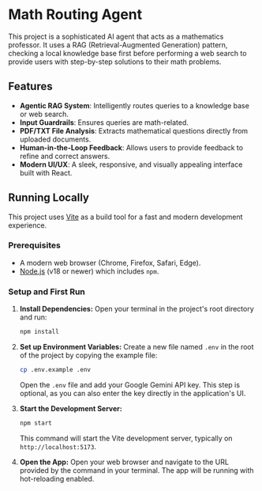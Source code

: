 # Math Routing Agent

This project is a sophisticated AI agent that acts as a mathematics professor. It uses a RAG (Retrieval-Augmented Generation) pattern, checking a local knowledge base first before performing a web search to provide users with step-by-step solutions to their math problems.

## Features

- **Agentic RAG System**: Intelligently routes queries to a knowledge base or web search.
- **Input Guardrails**: Ensures queries are math-related.
- **PDF/TXT File Analysis**: Extracts mathematical questions directly from uploaded documents.
- **Human-in-the-Loop Feedback**: Allows users to provide feedback to refine and correct answers.
- **Modern UI/UX**: A sleek, responsive, and visually appealing interface built with React.

## Running Locally

This project uses [Vite](https://vitejs.dev/) as a build tool for a fast and modern development experience.

### Prerequisites

- A modern web browser (Chrome, Firefox, Safari, Edge).
- [Node.js](https://nodejs.org/) (v18 or newer) which includes `npm`.

### Setup and First Run

1.  **Install Dependencies:**
    Open your terminal in the project's root directory and run:
    ```bash
    npm install
    ```

2.  **Set up Environment Variables:**
    Create a new file named `.env` in the root of the project by copying the example file:
    ```bash
    cp .env.example .env
    ```
    Open the `.env` file and add your Google Gemini API key. This step is optional, as you can also enter the key directly in the application's UI.

3.  **Start the Development Server:**
    ```bash
    npm start
    ```
    This command will start the Vite development server, typically on `http://localhost:5173`.

4.  **Open the App:**
    Open your web browser and navigate to the URL provided by the command in your terminal. The app will be running with hot-reloading enabled.
